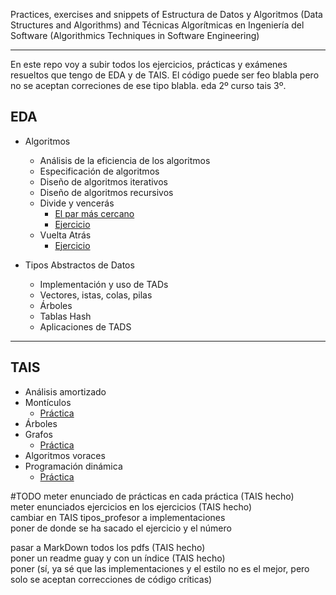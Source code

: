 Practices, exercises and snippets of Estructura de Datos y Algoritmos (Data Structures and Algorithms) and Técnicas Algorítmicas en Ingeniería del Software (Algorithmics Techniques in Software Engineering)
- - -
En este repo voy a subir todos los ejercicios, prácticas y exámenes resueltos que tengo de EDA y de TAIS.
El código puede ser feo blabla pero no se aceptan correciones de ese tipo blabla. eda 2º curso tais 3º.

## EDA
+ Algoritmos
  + Análisis de la eficiencia de los algoritmos
  + Especificación de algoritmos
  + Diseño de algoritmos iterativos
  + Diseño de algoritmos recursivos
  + Divide y vencerás
    + [El par más cercano][closestpair]
    + [Ejercicio][transponer]
  + Vuelta Atrás
    + [Ejercicio][vacasillas]

+ Tipos Abstractos de Datos
  + Implementación y uso de TADs
  + Vectores, istas, colas, pilas
  + Árboles
  + Tablas Hash
  + Aplicaciones de TADS

- - -

## TAIS
+ Análisis amortizado
+ Montículos
  + [Práctica][taisprac1]
+ Árboles
+ Grafos
  + [Práctica][taisprac2]
+ Algoritmos voraces
+ Programación dinámica
  + [Práctica][taisprac3]

[closestpair]: https://github.com/hecoding/EDA-TAIS/tree/master/EDA/1er%20cuat/puntosmascercanos
[transponer]: https://github.com/hecoding/EDA-TAIS/tree/master/EDA/1er%20cuat/transponer
[vacasillas]: https://github.com/hecoding/EDA-TAIS/tree/master/EDA/1er%20cuat/vueltaatrascasillas
[taisprac1]: https://github.com/hecoding/EDA-TAIS/tree/master/TAIS/practicas/prac1
[taisprac2]: https://github.com/hecoding/EDA-TAIS/tree/master/TAIS/practicas/prac2
[taisprac3]: https://github.com/hecoding/EDA-TAIS/tree/master/TAIS/practicas/prac3

#TODO
meter enunciado de prácticas en cada práctica (TAIS hecho)   
meter enunciados ejercicios en los ejercicios (TAIS hecho)   
cambiar en TAIS tipos_profesor a implementaciones   
poner de donde se ha sacado el ejercicio y el número   

pasar a MarkDown todos los pdfs (TAIS hecho)   
poner un readme guay y con un índice (TAIS hecho)   
poner (sí, ya sé que las implementaciones y el estilo no es el mejor, pero solo se aceptan correcciones de código críticas)   
